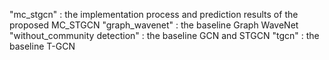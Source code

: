 "mc_stgcn" : the implementation process and prediction results of the proposed MC_STGCN
"graph_wavenet" : the baseline Graph WaveNet
"without_community detection" : the baseline GCN and STGCN
"tgcn" : the baseline T-GCN

